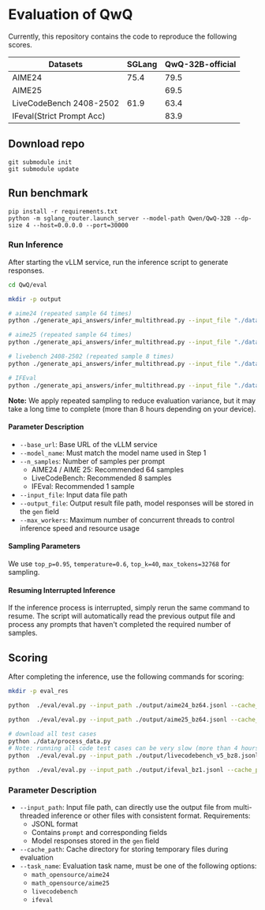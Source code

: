 # Evaluation of QwQ

Currently, this repository contains the code to reproduce the following scores.

| Datasets                 | SGLang   | QwQ-32B-official |
|--------------------------|----------|------------------|
| AIME24                   | 75.4     | 79.5             |
| AIME25                   |          | 69.5             |
| LiveCodeBench 2408-2502  | 61.9     | 63.4             |
| IFeval(Strict Prompt Acc)|          | 83.9             |

## Download repo
```
git submodule init
git submodule update

```

## Run benchmark
```
pip install -r requirements.txt
python -m sglang_router.launch_server --model-path Qwen/QwQ-32B --dp-size 4 --host=0.0.0.0 --port=30000
```



### Run Inference

After starting the vLLM service, run the inference script to generate responses.

```bash
cd QwQ/eval

mkdir -p output

# aime24 (repeated sample 64 times)
python ./generate_api_answers/infer_multithread.py --input_file "./data/aime24.jsonl" --output_file "./output/aime24_bz64.jsonl"  --base_url "http://127.0.0.1:30000/v1" --model_name "Qwen/QwQ-32B"

# aime25 (repeated sample 64 times)
python ./generate_api_answers/infer_multithread.py --input_file "./data/aime25.jsonl" --output_file "./output/aime25_bz64.jsonl"  --base_url "http://127.0.0.1:30000/v1" --model_name "Qwen/QwQ-32B"

# livebench 2408-2502 (repeated sample 8 times)
python ./generate_api_answers/infer_multithread.py --input_file "./data/livecodebench_v5.jsonl" --output_file "./output/livecodebench_v5_bz8.jsonl"  --base_url "http://127.0.0.1:30000/v1" --model_name "Qwen/QwQ-32B" --n_samples 8

# IFEval
python ./generate_api_answers/infer_multithread.py --input_file "./data/ifeval.jsonl" --output_file "./output/ifeval_bz1.jsonl"  --base_url "http://127.0.0.1:30000/v1" --model_name "Qwen/QwQ-32B" --n_samples 1
```

**Note:** We apply repeated sampling to reduce evaluation variance, but it may take a long time to complete (more than 8 hours depending on your device).

#### Parameter Description

- `--base_url`: Base URL of the vLLM service
- `--model_name`: Must match the model name used in Step 1
- `--n_samples`: Number of samples per prompt
  - AIME24 / AIME 25: Recommended 64 samples
  - LiveCodeBench: Recommended 8 samples
  - IFEval: Recommended 1 sample
- `--input_file`: Input data file path
- `--output_file`: Output result file path, model responses will be stored in the `gen` field
- `--max_workers`: Maximum number of concurrent threads to control inference speed and resource usage

#### Sampling Parameters

We use ``top_p=0.95``, ``temperature=0.6``, ``top_k=40``, ``max_tokens=32768`` for sampling.

#### Resuming Interrupted Inference

If the inference process is interrupted, simply rerun the same command to resume. The script will automatically read the previous output file and process any prompts that haven't completed the required number of samples.

## Scoring

After completing the inference, use the following commands for scoring:

```bash
mkdir -p eval_res

python  ./eval/eval.py --input_path ./output/aime24_bz64.jsonl --cache_path ./eval_res/aime24_bz64.jsonl  --task_name "math_opensource/aime24" > ./eval_res/aime24_bz64_res_result.txt

python  ./eval/eval.py --input_path ./output/aime25_bz64.jsonl --cache_path ./eval_res/aime25_bz64.jsonl  --task_name "math_opensource/aime25" > ./eval_res/aime25_bz64_res_result.txt

# download all test cases
python ./data/process_data.py
# Note: running all code test cases can be very slow (more than 4 hours)
python  ./eval/eval.py --input_path ./output/livecodebench_v5_bz8.jsonl --cache_path ./eval_res/livecodebench_v5_bz8.jsonl  --task_name "livecodebench" > ./eval_res/livecodebench_v5_bz8_res_result.txt

python  ./eval/eval.py --input_path ./output/ifeval_bz1.jsonl --cache_path ./eval_res/ifeval_bz1.jsonl  --task_name "ifeval" > ./eval_res/ifeval_bz1_res_result.txt
```

### Parameter Description

- `--input_path`: Input file path, can directly use the output file from multi-threaded inference or other files with consistent format. Requirements:
  - JSONL format
  - Contains `prompt` and corresponding fields
  - Model responses stored in the `gen` field
- `--cache_path`: Cache directory for storing temporary files during evaluation
- `--task_name`: Evaluation task name, must be one of the following options:
  - `math_opensource/aime24`
  - `math_opensource/aime25`
  - `livecodebench`
  - `ifeval`
